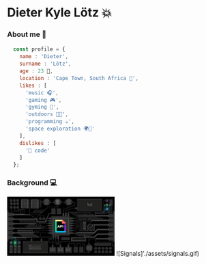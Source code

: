 # Dieter Kyle Lötz :boom:

### About me :memo:

```js
  const profile = {
    name : 'Dieter',
    surname : 'Lötz',
    age : 23 💫,
    location : 'Cape Town, South Africa 📌',
    likes : [
      'music 🎧',
      'gaming 🎮', 
      'gyming 💪',
      'outdoors 🌳🌊',
      'programming ☕',
      'space exploration 🌍📡'
    ],
    dislikes : [
      '💩 code'
    ]    
  };
```
### Background :computer:


<img src="./assets/signals.gif" width="50%" height="50%" />
![Signals]'./assets/signals.gif)